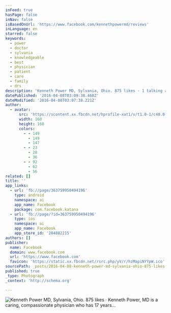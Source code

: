 ```yaml
---
inFeed: true
hasPage: false
inNav: false
isBasedOnUrl: 'https://www.facebook.com/kennethpowermd/reviews'
inLanguage: en
starred: false
keywords:
  - power
  - doctor
  - sylvania
  - knowledgeable
  - best
  - physician
  - patient
  - care
  - family
  - drs
description: 'Kenneth Power MD, Sylvania, Ohio. 875 likes · 1 talking about this · 7 were here. Kenneth Power, MD is a caring, compassionate physician who has 17 years...'
datePublished: '2016-04-08T03:09:38.468Z'
dateModified: '2016-04-08T03:07:38.221Z'
author:
  - avatar:
      src: 'https://scontent.xx.fbcdn.net/hprofile-xat1/v/t1.0-1/c40.0.160.160/p160x160/10610518_363762630493928_5099612735160462841_n.jpg?oh=3146b07d04e31b12a854d3de1e78728c&oe=577E7175'
      width: 160
      height: 160
      colors:
        - - 149
          - 149
          - 147
        - - 23
          - 28
          - 36
        - - 92
          - 62
          - 56
related: []
title: ''
app_links:
  - url: 'fb://page/363759950494196'
    type: android
    namespace: ai
    app_name: Facebook
    package: com.facebook.katana
  - url: 'fb://page/?id=363759950494196'
    type: ios
    namespace: ai
    app_name: Facebook
    app_store_id: '284882215'
authors: []
publisher:
  name: Facebook
  domain: www.facebook.com
  url: 'https://www.facebook.com'
  favicon: 'https://static.xx.fbcdn.net/rsrc.php/yV/r/hzMapiNYYpW.ico'
sourcePath: _posts/2016-04-08-kenneth-power-md-sylvania-ohio-875-likes-1-talking-abou.md
published: true
_type: Photograph
_context: 'http://schema.org'

---
```

![Kenneth Power MD, Sylvania, Ohio. 875 likes · Kenneth Power, MD is a caring, compassionate physician who has 17 years...](https://s3-us-west-2.amazonaws.com/the-grid-img/p/1e5ddc367bea23d23b6cbb7b61662de5e32ccf98.jpg)